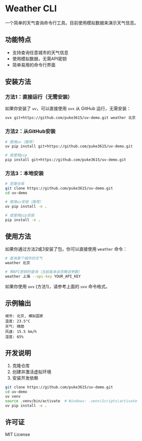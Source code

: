 # Weather CLI

一个简单的天气查询命令行工具。目前使用模拟数据来演示天气信息。

## 功能特点

- 支持查询任意城市的天气信息
- 使用模拟数据，无需API密钥
- 简单易用的命令行界面

## 安装方法

### 方法1：直接运行（无需安装）

如果你安装了 `uv`，可以直接使用 `uvx` 从 GitHub 运行，无需安装：

```bash
uvx git+https://github.com/puke3615/uv-demo.git weather 北京
```

### 方法2：从GitHub安装

```bash
# 使用uv（推荐）
uv pip install git+https://github.com/puke3615/uv-demo.git

# 或使用pip
pip install git+https://github.com/puke3615/uv-demo.git
```

### 方法3：本地安装

```bash
# 克隆仓库
git clone https://github.com/puke3615/uv-demo.git
cd uv-demo

# 使用uv安装（推荐）
uv pip install -e .

# 或使用pip安装
pip install -e .
```

## 使用方法

如果你通过方法2或3安装了包，你可以直接使用 `weather` 命令：

```bash
# 查询某个城市的天气
weather 北京

# 带API密钥的查询（当前版本会忽略该参数）
weather 上海 --api-key YOUR_API_KEY
```

如果你使用 `uvx` (方法1)，请参考上面的 `uvx` 命令格式。

## 示例输出

```
城市: 北京, 模拟国家
温度: 23.5°C
天气: 晴朗
风速: 15.5 km/h
湿度: 65%
```

## 开发说明

1. 克隆仓库
2. 创建并激活虚拟环境
3. 安装开发依赖

```bash
git clone https://github.com/puke3615/uv-demo.git
cd uv-demo
uv venv
source .venv/bin/activate  # Windows: .venv\Scripts\activate
uv pip install -e .
```

## 许可证

MIT License
